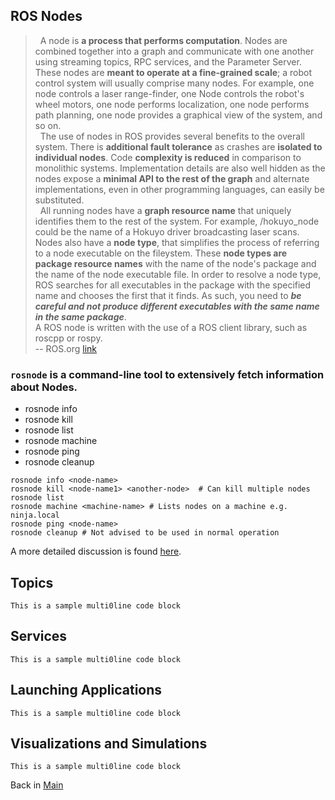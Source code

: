 ## ROS Nodes  
>&nbsp;&nbsp;A node is **a process that performs computation**. Nodes are combined together into a graph and communicate with one another using streaming topics, RPC services, and the Parameter Server. These nodes are **meant to operate at a fine-grained scale**; a robot control system will usually comprise many nodes. For example, one node controls a laser range-finder, one Node controls the robot's wheel motors, one node performs localization, one node performs path planning, one node provides a graphical view of the system, and so on.  
  &nbsp;&nbsp;The use of nodes in ROS provides several benefits to the overall system. There is **additional fault tolerance** as crashes are **isolated to individual nodes**. Code **complexity is reduced** in comparison to monolithic systems. Implementation details are also well hidden as the nodes   expose a **minimal API to the rest of the graph** and alternate implementations, even in other programming languages, can easily be substituted.   
  &nbsp;&nbsp;All running nodes have a **graph resource name** that uniquely identifies them to the rest of the system. For example, /hokuyo_node could be the name of a Hokuyo driver broadcasting laser scans. Nodes also have a **node type**, that simplifies the process of referring to a node executable on the fileystem. These **node types are package resource names** with the name of the node's package and the name of the node executable file. In order to resolve a node type, ROS searches for all executables in the package with the specified name and chooses the first that it finds. As such, you need to ***be careful and not produce different executables with the same name in the same package***.  
A ROS node is written with the use of a ROS client library, such as roscpp or rospy.  
-- ROS.org [link](http://wiki.ros.org/Nodes)  


### `rosnode` is a command-line tool to extensively fetch information about Nodes.

* rosnode info
* rosnode kill
* rosnode list
* rosnode machine
* rosnode ping
* rosnode cleanup
```
rosnode info <node-name>
rosnode kill <node-name1> <another-node>  # Can kill multiple nodes
rosnode list
rosnode machine <machine-name> # Lists nodes on a machine e.g. ninja.local
rosnode ping <node-name> 
rosnode cleanup # Not advised to be used in normal operation
```
A more detailed discussion is found [here](http://wiki.ros.org/Nodes).

## Topics
```
This is a sample multi0line code block
```
## Services  
```
This is a sample multi0line code block
```
## Launching Applications  
```
This is a sample multi0line code block
```
## Visualizations and Simulations
```
This is a sample multi0line code block
```
Back in [Main](../README.md)
